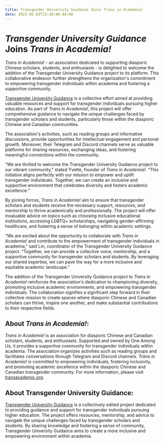 ```yaml
---
title: Transgender University Guidance Joins Trans in Academia!
date: 2023-05-03T23:30:00-04:00
---
```


# _Transgender University Guidance_ Joins _Trans in Academia!_

_Trans in Academia!_ - an association dedicated to supporting diasporic Chinese scholars, students, and enthusiasts - is delighted to welcome the addition of the Transgender University Guidance project to its platform. This collaborative endeavor further strengthens the organization's commitment to empowering transgender individuals within academia and fostering a supportive community.

[Transgender University Guidance](https://uniguide.transacademic.org/) is a collective effort aimed at providing valuable resources and support for transgender individuals pursuing higher education. As part of _Trans in Academia!_, this project will offer comprehensive guidance to navigate the unique challenges faced by transgender scholars and students, particularly those within the diasporic Chinese and Canadian communities.

The association's activities, such as reading groups and informative discussions, provide opportunities for intellectual engagement and personal growth. Moreover, their Telegram and Discord channels serve as valuable platforms for sharing resources, exchanging ideas, and fostering meaningful connections within the community.

“We are thrilled to welcome the Transgender University Guidance project to our vibrant community,” stated Yvette, founder of _Trans in Academia!_. “This initiative aligns perfectly with our mission to empower and uplift transgender individuals. Together, we can create an inclusive and supportive environment that celebrates diversity and fosters academic excellence.”

By joining forces, _Trans in Academia!_ aim to ensure that transgender scholars and students receive the necessary support, resources, and mentorship to thrive academically and professionally. The project will offer invaluable advice on topics such as choosing inclusive educational institutions, accessing LGBTQ+ scholarships, navigating gender-affirming healthcare, and fostering a sense of belonging within academic settings.

“We are excited about the opportunity to collaborate with _Trans in Academia!_ and contribute to the empowerment of transgender individuals in academia,” said Lin, coordinator of the Transgender University Guidance project. “Together, we can provide a collective voice, mentorship, and a supportive community for transgender scholars and students. By leveraging our shared expertise, we can pave the way for a more inclusive and equitable academic landscape.”

The addition of the Transgender University Guidance project to _Trans in Academia!_ reinforces the association's dedication to championing diversity, promoting inclusive academic environments, and empowering transgender individuals. The collaboration signifies a significant step forward in their collective mission to create spaces where diasporic Chinese and Canadian scholars can thrive, inspire one another, and make substantial contributions to their respective fields.

## About _Trans in Academia!_:

_Trans in Academia!_ is an association for diasporic Chinese and Canadian scholars, students, and enthusiasts. Supported and owned by One Among Us, it provides a supportive community for transgender individuals within academia. The association organizes activities such as reading groups and facilitates conversations through Telegram and Discord channels. _Trans in Academia!_ is committed to empowering individuals, fostering inclusivity, and promoting academic excellence within the diasporic Chinese and Canadian transgender community. For more information, please visit [transacademic.org](https://transacademic.org).

## About Transgender University Guidance:

[Transgender University Guidance](https://uniguide.transacademic.org/) is a collectively edited project dedicated to providing guidance and support for transgender individuals pursuing higher education. The project offers resources, mentorship, and advice to navigate the unique challenges faced by transgender scholars and students. By sharing knowledge and fostering a sense of community, Transgender University Guidance aims to create a more inclusive and empowering environment within academia.
